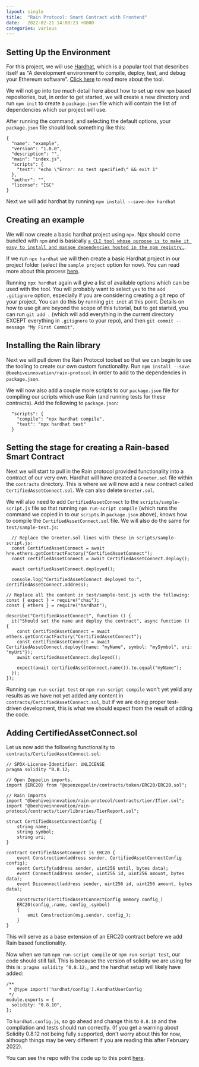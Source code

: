 ```yaml
---
layout: single
title:  "Rain Protocol: Smart Contract with Frontend"
date:   2022-02-21 14:00:23 +0000
categories: various
---
```


## Setting Up the Environment

For this project, we will use [Hardhat][hardhat], which is a popular tool that describes itself as "A development environment to compile, deploy, test, and debug your Ethereum software". [Click here][hardhat] to read more about the tool.

We will not go into too much detail here about how to set up new `npm` based repositories, but, in order to get started, we will create a new directory and run `npm init` to create a `package.json` file which will contain the list of dependencies which our project will use.

After running the command, and selecting the default options, your `package.json` file should look something like this:

```
{
  "name": "example",
  "version": "1.0.0",
  "description": "",
  "main": "index.js",
  "scripts": {
    "test": "echo \"Error: no test specified\" && exit 1"
  },
  "author": "",
  "license": "ISC"
}
```

Next we will add hardhat by running `npm install --save-dev hardhat`

## Creating an example

We will now create a basic hardhat project using `npx`. Npx should come bundled with `npm` and is basically [`a CLI tool whose purpose is to make it easy to install and manage dependencies hosted in the npm registry.`][npx]. 

If we run `npx hardhat` we will then create a basic Hardhat project in our project folder (select the `sample project` option for now). You can read more about this process [here][hardhat]. 

Running `npx hardhat` again will give a list of available options which can be used with the tool. You will probably want to select `yes` to the `add .gitignore` option, especially if you are considering creating a git repo of your project. You can do this by running `git init` at this point. Details on how to use git are beyond the scope of this tutorial, but to get started, you can run `git add .` (which will add everything in the current directory EXCEPT everything in `.gitignore` to your repo), and then `git commit --message "My First Commit"`.

## Installing the Rain library

[//]: # (todo might want to add an install for openzepplin too, even though it is a dependency of Rain )

Next we will pull down the Rain Protocol toolset so that we can begin to use the tooling to create our own custom functionality. Run `npm install --save @beehiveinnovation/rain-protocol` in order to add to the dependencies in `package.json`. 

We will now also add a couple more scripts to our `package.json` file for compiling our scripts which use Rain (and running tests for these contracts). Add the following to `package.json`:

```
  "scripts": {
    "compile": "npx hardhat compile",
    "test": "npx hardhat test"
  }
```



## Setting the stage for creating a Rain-based Smart Contract

Next we will start to pull in the Rain protocol provided functionality into a contract of our very own. Hardhat will have created a `Greeter.sol` file within the `contracts` directory. This is where we will now add a new contract called `CertifiedAssetConnect.sol`. We can also delete `Greeter.sol`.

We will also need to add `CertifiedAssetConnect` to the `scripts/sample-script.js` file so that running `npm run-script compile` (which runs the command we copied in to our `scripts` in `package.json` above), knows how to compile the `CertifiedAssetConnect.sol` file. We will also do the same for `test/sample-test.js`:

```
  // Replace the Greeter.sol lines with these in scripts/sample-script.js:
  const CertifiedAssetConnect = await hre.ethers.getContractFactory("CertifiedAssetConnect");
  const certifiedAssetConnect = await CertifiedAssetConnect.deploy();

  await certifiedAssetConnect.deployed();

  console.log("CertifiedAssetConnect deployed to:", certifiedAssetConnect.address);
```

```
// Replace all the content in test/sample-test.js with the following:
const { expect } = require("chai");
const { ethers } = require("hardhat");

describe("CertifiedAssetConnect", function () {
  it("Should set the name and deploy the contract", async function () {
    const CertifiedAssetConnect = await ethers.getContractFactory("CertifiedAssetConnect");
    const certifiedAssetConnect = await CertifiedAssetConnect.deploy({name: "myName", symbol: "mySymbol", uri: "myUri"});
    await certifiedAssetConnect.deployed();

    expect(await certifiedAssetConnect.name()).to.equal("myName");
  });
});
```

Running `npm run-script test` or `npm run-script compile` won't yet yeild any results as we have not yet added any content in `contracts/CertifiedAssetConnect.sol`, but if we are doing proper test-driven development, this is what we should expect from the result of adding the code.

## Adding CertifiedAssetConnect.sol

Let us now add the following functionality to `contracts/CertifiedAssetConnect.sol`:

```
// SPDX-License-Identifier: UNLICENSE
pragma solidity ^0.8.12;

// Open Zeppelin imports.
import {ERC20} from "@openzeppelin/contracts/token/ERC20/ERC20.sol";

// Rain Imports
import "@beehiveinnovation/rain-protocol/contracts/tier/ITier.sol";
import "@beehiveinnovation/rain-protocol/contracts/tier/libraries/TierReport.sol";

struct CertifiedAssetConnectConfig {
    string name;
    string symbol;
    string uri;
}

contract CertifiedAssetConnect is ERC20 {
    event Construction(address sender, CertifiedAssetConnectConfig config);
    event Certify(address sender, uint256 until, bytes data);
    event Connect(address sender, uint256 id, uint256 amount, bytes data);
    event Disconnect(address sender, uint256 id, uint256 amount, bytes data);

    constructor(CertifiedAssetConnectConfig memory config_)
    ERC20(config_.name, config_.symbol)
    {
        emit Construction(msg.sender, config_);
    }
}
```

This will serve as a base extension of an ERC20 contract before we add Rain based functionality.

Now when we run `npm run-script compile` or `npm run-script test`, our code should still fail. This is because the version of solidity we are using for this is: `pragma solidity ^0.8.12;`, and the hardhat setup will likely have added:

```
/**
 * @type import('hardhat/config').HardhatUserConfig
 */
module.exports = {
  solidity: "0.8.10",
};
```

To `hardhat.config.js`, so go ahead and change this to `0.8.10` and the compilation and tests should run correctly. (If you get a warning about Solidity 0.8.12 not being fully supported, don't worry about this for now, although things may be very different if you are reading this after February 2022).

You can see the repo with the code up to this point [here][repo-stage-base].

[discord]: https://discord.gg/dzYS3JSwDP
[hardhat]: https://hardhat.org/getting-started/
[npx]: https://www.freecodecamp.org/news/npm-vs-npx-whats-the-difference/
[repo-stage-base]: https://github.com/unegma/rain-examples/releases/tag/stage-base
